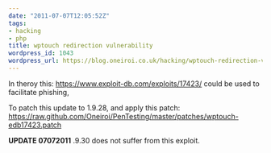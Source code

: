 ```yaml
---
date: "2011-07-07T12:05:52Z"
tags:
- hacking
- php
title: wptouch redirection vulnerability
wordpress_id: 1043
wordpress_url: https://blog.oneiroi.co.uk/hacking/wptouch-redirection-vulnerability-2
---
```

In theroy this: <a href="https://www.exploit-db.com/exploits/17423/">https://www.exploit-db.com/exploits/17423/</a> could be used to facilitate phishing, 

To patch this update to 1.9.28, and apply this patch: https://raw.github.com/Oneiroi/PenTesting/master/patches/wptouch-edb17423.patch

<strong>UPDATE 07072011</strong> .9.30 does not suffer from this exploit.

